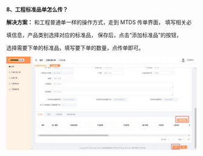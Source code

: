 <a name="bookmark7"></a>**8、工程标准品单怎么传？**

**解决方案：** 和工程普通单一样的操作方式，走到 MTDS 传单界面，  填写相关必

填信息，产品类别选择对应的标准品，  保存后，点击“添加标准品”的按钮，

选择需要下单的标准品，填写要下单的数量，点传单即可。

![](Aspose.Words.e73c43fe-fde1-4168-803d-975613665666.012.jpeg)

